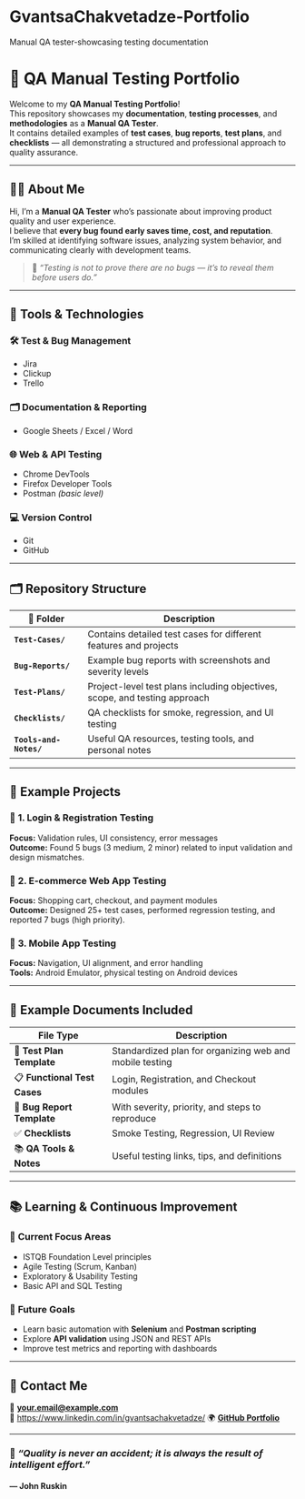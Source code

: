 # GvantsaChakvetadze-Portfolio
Manual QA tester-showcasing testing documentation
# 🧪 **QA Manual Testing Portfolio**

Welcome to my **QA Manual Testing Portfolio**!  
This repository showcases my **documentation**, **testing processes**, and **methodologies** as a **Manual QA Tester**.  
It contains detailed examples of **test cases**, **bug reports**, **test plans**, and **checklists** — all demonstrating a structured and professional approach to quality assurance.

---

## 👩‍💻 **About Me**

Hi, I’m a **Manual QA Tester** who’s passionate about improving product quality and user experience.  
I believe that **every bug found early saves time, cost, and reputation**.  
I’m skilled at identifying software issues, analyzing system behavior, and communicating clearly with development teams.  

> 🧠 *“Testing is not to prove there are no bugs — it’s to reveal them before users do.”*

---

## 🧰 **Tools & Technologies**

### 🛠 **Test & Bug Management**
- Jira  
- Clickup
- Trello 
  

### 🗂 **Documentation & Reporting**
- Google Sheets / Excel / Word

### 🌐 **Web & API Testing**
- Chrome DevTools  
- Firefox Developer Tools  
- Postman *(basic level)*  

### 💻 **Version Control**
- Git  
- GitHub  

---

## 🗂 **Repository Structure**

| 📁 Folder | Description |
|------------|-------------|
| **`Test-Cases/`** | Contains detailed test cases for different features and projects |
| **`Bug-Reports/`** | Example bug reports with screenshots and severity levels |
| **`Test-Plans/`** | Project-level test plans including objectives, scope, and testing approach |
| **`Checklists/`** | QA checklists for smoke, regression, and UI testing |
| **`Tools-and-Notes/`** | Useful QA resources, testing tools, and personal notes |

---

## 🧩 **Example Projects**

### 🔹 **1. Login & Registration Testing**
**Focus:** Validation rules, UI consistency, error messages  
**Outcome:** Found 5 bugs (3 medium, 2 minor) related to input validation and design mismatches.  

### 🔹 **2. E-commerce Web App Testing**
**Focus:** Shopping cart, checkout, and payment modules  
**Outcome:** Designed 25+ test cases, performed regression testing, and reported 7 bugs (high priority).  

### 🔹 **3. Mobile App Testing**
**Focus:** Navigation, UI alignment, and error handling  
**Tools:** Android Emulator, physical testing on Android devices  

---

## 📄 **Example Documents Included**

| File Type | Description |
|------------|-------------|
| 📝 **Test Plan Template** | Standardized plan for organizing web and mobile testing |
| 📋 **Functional Test Cases** | Login, Registration, and Checkout modules |
| 🐞 **Bug Report Template** | With severity, priority, and steps to reproduce |
| ✅ **Checklists** | Smoke Testing, Regression, UI Review |
| 📚 **QA Tools & Notes** | Useful testing links, tips, and definitions |

---

## 📚 **Learning & Continuous Improvement**

### 🎯 **Current Focus Areas**
- ISTQB Foundation Level principles  
- Agile Testing (Scrum, Kanban)  
- Exploratory & Usability Testing  
- Basic API and SQL Testing  

### 🧩 **Future Goals**
- Learn basic automation with **Selenium** and **Postman scripting**  
- Explore **API validation** using JSON and REST APIs  
- Improve test metrics and reporting with dashboards  

---

## 💬 **Contact Me**

📧 **your.email@example.com**  
💼 https://www.linkedin.com/in/gvantsachakvetadze/
🌍 [**GitHub Portfolio**](https://github.com/yourusername)

---

### 🌟 *“Quality is never an accident; it is always the result of intelligent effort.”*  
#### — John Ruskin
